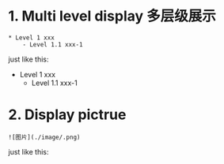 # 1. Multi level display 多层级展示
```plain
* Level 1 xxx
    - Level 1.1 xxx-1
```
just like this:
* Level 1 xxx
    - Level 1.1 xxx-1

# 2. Display pictrue
```plain
![图片](./image/.png)
```
just like this:
